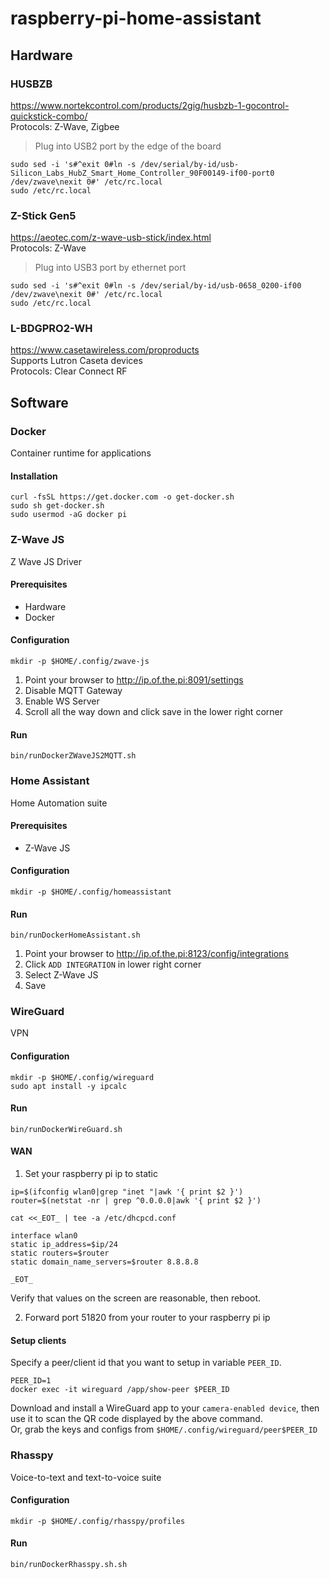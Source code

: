 # raspberry-pi-home-assistant

## Hardware

### HUSBZB
https://www.nortekcontrol.com/products/2gig/husbzb-1-gocontrol-quickstick-combo/  
Protocols: Z-Wave, Zigbee  

> Plug into USB2 port by the edge of the board  
```shell
sudo sed -i 's#^exit 0#ln -s /dev/serial/by-id/usb-Silicon_Labs_HubZ_Smart_Home_Controller_90F00149-if00-port0 /dev/zwave\nexit 0#' /etc/rc.local 
sudo /etc/rc.local 
```

### Z-Stick Gen5
https://aeotec.com/z-wave-usb-stick/index.html  
Protocols: Z-Wave  

> Plug into USB3 port by ethernet port
```shell
sudo sed -i 's#^exit 0#ln -s /dev/serial/by-id/usb-0658_0200-if00 /dev/zwave\nexit 0#' /etc/rc.local 
sudo /etc/rc.local 
```

### L-BDGPRO2-WH
https://www.casetawireless.com/proproducts  
Supports Lutron Caseta devices  
Protocols: Clear Connect RF  


## Software

### Docker
Container runtime for applications

#### Installation
```shell
curl -fsSL https://get.docker.com -o get-docker.sh
sudo sh get-docker.sh
sudo usermod -aG docker pi
```

### Z-Wave JS
Z Wave JS Driver

#### Prerequisites
* Hardware
* Docker

#### Configuration
```shell
mkdir -p $HOME/.config/zwave-js
```

1. Point your browser to http://ip.of.the.pi:8091/settings
1. Disable MQTT Gateway
1. Enable WS Server
1. Scroll all the way down and click save in the lower right corner

#### Run
```shell
bin/runDockerZWaveJS2MQTT.sh
```


### Home Assistant
Home Automation suite

#### Prerequisites
* Z-Wave JS

#### Configuration
```shell
mkdir -p $HOME/.config/homeassistant
```
#### Run
```shell
bin/runDockerHomeAssistant.sh
```

1. Point your browser to http://ip.of.the.pi:8123/config/integrations
1. Click `ADD INTEGRATION` in lower right corner
1. Select Z-Wave JS
1. Save

### WireGuard
VPN

#### Configuration
```shell
mkdir -p $HOME/.config/wireguard
sudo apt install -y ipcalc
```

#### Run
```shell
bin/runDockerWireGuard.sh
```

#### WAN
1. Set your raspberry pi ip to static
```shell
ip=$(ifconfig wlan0|grep "inet "|awk '{ print $2 }')
router=$(netstat -nr | grep ^0.0.0.0|awk '{ print $2 }')

cat <<_EOT_ | tee -a /etc/dhcpcd.conf

interface wlan0
static ip_address=$ip/24
static routers=$router
static domain_name_servers=$router 8.8.8.8

_EOT_

```
Verify that values on the screen are reasonable, then reboot.

2. Forward port 51820 from your router to your raspberry pi ip

#### Setup clients
Specify a peer/client id that you want to setup in variable `PEER_ID`.

```shell
PEER_ID=1
docker exec -it wireguard /app/show-peer $PEER_ID
```

Download and install a WireGuard app to your `camera-enabled device`, then use it to scan the QR code displayed by the above command.  
Or, grab the keys and configs from `$HOME/.config/wireguard/peer$PEER_ID`  

### Rhasspy
Voice-to-text and text-to-voice suite
#### Configuration
```shell
mkdir -p $HOME/.config/rhasspy/profiles
```

#### Run
```shell
bin/runDockerRhasspy.sh.sh
```


